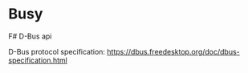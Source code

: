 # Busy
F# D-Bus api

D-Bus protocol specification: https://dbus.freedesktop.org/doc/dbus-specification.html